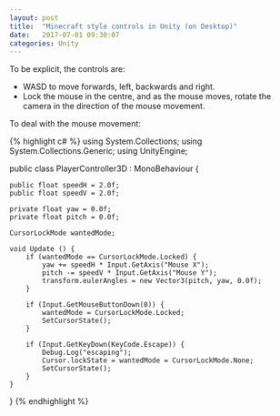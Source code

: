 ```yaml
---
layout: post
title:  "Minecraft style controls in Unity (on Desktop)"
date:   2017-07-01 09:30:07
categories: Unity
---
```

To be explicit, the controls are:

 - WASD to move forwards, left, backwards and right.
 - Lock the mouse in the centre, and as the mouse moves, rotate the camera in the direction of the mouse movement.

To deal with the mouse movement:

{% highlight c# %}
using System.Collections;
using System.Collections.Generic;
using UnityEngine;

public class PlayerController3D : MonoBehaviour {

    public float speedH = 2.0f;
    public float speedV = 2.0f;

    private float yaw = 0.0f;
    private float pitch = 0.0f;

    CursorLockMode wantedMode;

    void Update () {
        if (wantedMode == CursorLockMode.Locked) {
            yaw += speedH * Input.GetAxis("Mouse X");
            pitch -= speedV * Input.GetAxis("Mouse Y");
            transform.eulerAngles = new Vector3(pitch, yaw, 0.0f);
        }

        if (Input.GetMouseButtonDown(0)) {
            wantedMode = CursorLockMode.Locked;
            SetCursorState();
        }

        if (Input.GetKeyDown(KeyCode.Escape)) {
            Debug.Log("escaping");
            Cursor.lockState = wantedMode = CursorLockMode.None;
            SetCursorState();
        }
    }
}
{% endhighlight %}
